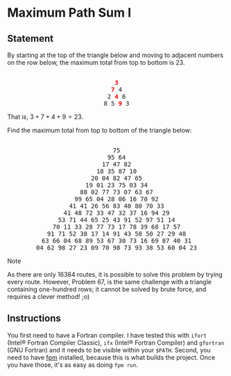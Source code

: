 # Maximum Path Sum I

## Statement

By starting at the top of the triangle below and moving to adjacent numbers on the row below, the maximum total from top to bottom is $23$.

<div style="text-align:center;font-family: monospace; white-space: pre">
<span style="font-weight:bold;color:red;">3</span>
<span style="font-weight:bold;color:red;">7</span> 4
2 <span style="font-weight:bold;color:red;">4</span> 6
8 5 <span style="font-weight:bold;color:red;">9</span> 3
</div>

That is, $3 + 7 + 4 + 9 = 23$.

Find the maximum total from top to bottom of the triangle below:
<div style="text-align:center;font-family: monospace; white-space: pre">
75
95 64
17 47 82
18 35 87 10
20 04 82 47 65
19 01 23 75 03 34
88 02 77 73 07 63 67
99 65 04 28 06 16 70 92
41 41 26 56 83 40 80 70 33
41 48 72 33 47 32 37 16 94 29
53 71 44 65 25 43 91 52 97 51 14
70 11 33 28 77 73 17 78 39 68 17 57
91 71 52 38 17 14 91 43 58 50 27 29 48
63 66 04 68 89 53 67 30 73 16 69 87 40 31
04 62 98 27 23 09 70 98 73 93 38 53 60 04 23
</div>

> [!NOTE]
> As there are only $16384$ routes, it is possible to solve this problem by trying every route. However, Problem 67, is the same challenge with a triangle containing one-hundred rows; it cannot be solved by brute force, and requires a clever method! ;o)

## Instructions

You first need to have a Fortran compiler. I have tested this with `ifort` (Intel® Fortran Compiler Classic), `ifx` (Intel® Fortran Compiler) and `gfortran` (GNU Fortran) and it needs to be visible within your `$PATH`. Second, you need to have [fpm](https://fpm.fortran-lang.org/) installed, because this is what builds the project. Once you have those, it's as easy as doing `fpm run`.
